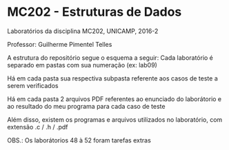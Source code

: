 # MC202 - Estruturas de Dados
Laboratórios da disciplina MC202, UNICAMP, 2016-2

Professor: Guilherme Pimentel Telles

A estrutura do repositório segue o esquema a seguir:
  Cada laboratório é separado em pastas com sua numeração (ex: lab09)

  Há em cada pasta sua respectiva subpasta referente aos casos de teste a serem verificados

  Há em cada pasta 2 arquivos PDF referentes ao enunciado do laborátorio e ao resultado do meu programa para cada caso de teste

  Além disso, existem os programas e arquivos utilizados no laboratório, com extensão .c / .h / .pdf

OBS.: Os laborátorios 48 à 52 foram tarefas extras
